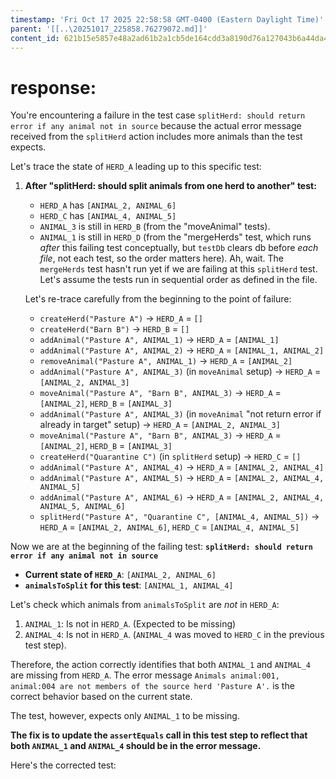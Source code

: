 ```yaml
---
timestamp: 'Fri Oct 17 2025 22:58:58 GMT-0400 (Eastern Daylight Time)'
parent: '[[..\20251017_225858.76279072.md]]'
content_id: 621b15e5857e48a2ad61b2a1cb5de164cdd3a8190d76a127043b6a44da4bbe81
---
```


# response:

You're encountering a failure in the test case `splitHerd: should return error if any animal not in source` because the actual error message received from the `splitHerd` action includes more animals than the test expects.

Let's trace the state of `HERD_A` leading up to this specific test:

1. **After "splitHerd: should split animals from one herd to another" test:**

   * `HERD_A` has `[ANIMAL_2, ANIMAL_6]`
   * `HERD_C` has `[ANIMAL_4, ANIMAL_5]`
   * `ANIMAL_3` is still in `HERD_B` (from the "moveAnimal" tests).
   * `ANIMAL_1` is still in `HERD_D` (from the "mergeHerds" test, which runs *after* this failing test conceptually, but `testDb` clears db before *each file*, not each test, so the order matters here). Ah, wait. The `mergeHerds` test hasn't run yet if we are failing at this `splitHerd` test. Let's assume the tests run in sequential order as defined in the file.

   Let's re-trace carefully from the beginning to the point of failure:

   * `createHerd("Pasture A")` -> `HERD_A` = `[]`
   * `createHerd("Barn B")` -> `HERD_B` = `[]`
   * `addAnimal("Pasture A", ANIMAL_1)` -> `HERD_A` = `[ANIMAL_1]`
   * `addAnimal("Pasture A", ANIMAL_2)` -> `HERD_A` = `[ANIMAL_1, ANIMAL_2]`
   * `removeAnimal("Pasture A", ANIMAL_1)` -> `HERD_A` = `[ANIMAL_2]`
   * `addAnimal("Pasture A", ANIMAL_3)` (in `moveAnimal` setup) -> `HERD_A` = `[ANIMAL_2, ANIMAL_3]`
   * `moveAnimal("Pasture A", "Barn B", ANIMAL_3)` -> `HERD_A` = `[ANIMAL_2]`, `HERD_B` = `[ANIMAL_3]`
   * `addAnimal("Pasture A", ANIMAL_3)` (in `moveAnimal` "not return error if already in target" setup) -> `HERD_A` = `[ANIMAL_2, ANIMAL_3]`
   * `moveAnimal("Pasture A", "Barn B", ANIMAL_3)` -> `HERD_A` = `[ANIMAL_2]`, `HERD_B` = `[ANIMAL_3]`
   * `createHerd("Quarantine C")` (in `splitHerd` setup) -> `HERD_C` = `[]`
   * `addAnimal("Pasture A", ANIMAL_4)` -> `HERD_A` = `[ANIMAL_2, ANIMAL_4]`
   * `addAnimal("Pasture A", ANIMAL_5)` -> `HERD_A` = `[ANIMAL_2, ANIMAL_4, ANIMAL_5]`
   * `addAnimal("Pasture A", ANIMAL_6)` -> `HERD_A` = `[ANIMAL_2, ANIMAL_4, ANIMAL_5, ANIMAL_6]`
   * `splitHerd("Pasture A", "Quarantine C", [ANIMAL_4, ANIMAL_5])` -> `HERD_A` = `[ANIMAL_2, ANIMAL_6]`, `HERD_C` = `[ANIMAL_4, ANIMAL_5]`

Now we are at the beginning of the failing test: **`splitHerd: should return error if any animal not in source`**

* **Current state of `HERD_A`**: `[ANIMAL_2, ANIMAL_6]`
* **`animalsToSplit` for this test**: `[ANIMAL_1, ANIMAL_4]`

Let's check which animals from `animalsToSplit` are *not* in `HERD_A`:

1. `ANIMAL_1`: Is not in `HERD_A`. (Expected to be missing)
2. `ANIMAL_4`: Is not in `HERD_A`. (`ANIMAL_4` was moved to `HERD_C` in the previous test step).

Therefore, the action correctly identifies that both `ANIMAL_1` and `ANIMAL_4` are missing from `HERD_A`. The error message `Animals animal:001, animal:004 are not members of the source herd 'Pasture A'.` is the correct behavior based on the current state.

The test, however, expects only `ANIMAL_1` to be missing.

**The fix is to update the `assertEquals` call in this test step to reflect that both `ANIMAL_1` and `ANIMAL_4` should be in the error message.**

Here's the corrected test:
